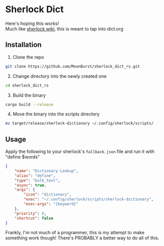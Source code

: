 # Sherlock Dict

Here's hoping this works!
<br>
Much like [sherlock wiki](https://github.com/Skxxtz/sherlock-wiki), this is meant to tap into dict.org

## Installation

1. Clone the repo

```bash
git clone https://github.com/MoonBurst/sherlock_dict_rs.git
```

2. Change directory into the newly created one

```bash
cd sherlock_dict_rs
```

3. Build the binary

```bash
cargo build --release
```

4. Move the binary into the scripts directory

```bash
mv target/release/sherlock-dictionary ~/.config/sherlock/scripts/
```

## Usage

Apply the following to your sherlock's `fallback.json` file and run it with "define $words"

```json
{
    "name": "Dictionary Lookup",
    "alias": "define",
    "type": "bulk_text",
    "async": true,
    "args": {
        "icon": "dictionary",
        "exec": "~/.config/sherlock/scripts/sherlock-dictionary",
        "exec-args": "{keyword}"
    },
    "priority": 0,
    "shortcut": false
}
```

Frankly, I'm not much of a programmer, this is my attempt to make something work though! There's PROBABLY a better way to do all of this.
